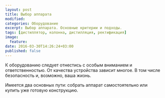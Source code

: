 ```yaml
---
layout: post
title: Выбор аппарата
modified:
categories: Оборудование
excerpt: Выбор аппарата. Основные критерии и подходы.
tags: [дистиллятор, колонна, дистилляция, ректификация]
image:
  feature:
date: 2016-03-30T14:26:24+03:00
published: false
---
```


К оборудованию следует отнестись с особым вниманием и ответственностью. От качества устройства зависит многое. В том числе безопасность и, возможно, ваша жизнь.

Имеется два основных пути: собрать аппарат самостоятельно или купить уже готовую конструкцию.
